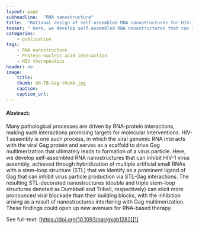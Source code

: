 ```yaml
---
layout: page
subheadline:  "RNA nanostructure"
title:  "Rational design of self-assembled RNA nanostructures for HIV-1 virus assembly blockade"
teaser: " Here, we develop self-assembled RNA nanostructures that can inhibit HIV-1 virus assembly, achieved through hybridization of multiple artificial small RNAs with a stem–loop structure (STL) that we identify as a prominent ligand of Gag that can inhibit virus particle production via STL-Gag interactions."
categories:
    - publication
tags:
    - RNA nanostructure
    - Protein-nucleic acid interaction
    - HIV therapeutics
header: no
image:
    title: 
    thumb: QN-TB-Gag-thumb.jpg
    caption: 
    caption_url: 
---
```



#### Abstract:

Many pathological processes are driven by RNA-protein interactions, making such interactions promising targets for molecular interventions. HIV-1 assembly is one such process, in which the viral genomic RNA interacts with the viral Gag protein and serves as a scaffold to drive Gag multimerization that ultimately leads to formation of a virus particle. Here, we develop self-assembled RNA nanostructures that can inhibit HIV-1 virus assembly, achieved through hybridization of multiple artificial small RNAs with a stem–loop structure (STL) that we identify as a prominent ligand of Gag that can inhibit virus particle production via STL-Gag interactions. The resulting STL-decorated nanostructures (double and triple stem–loop structures denoted as Dumbbell and Tribell, respectively) can elicit more pronounced viral blockade than their building blocks, with the inhibition arising as a result of nanostructures interfering with Gag multimerization. These findings could open up new avenues for RNA-based therapy.

See full-text: [https://doi.org/10.1093/nar/gkab1282][1]

<img src="{{ site.urlimg }}QN-TB-Gag.jpg" alt="">

 [1]: https://doi.org/10.1093/nar/gkab1282